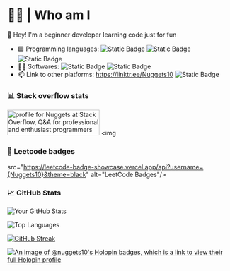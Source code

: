 # 👨‍💻 | Who am I

👋 Hey! I'm a beginner developer learning code just for fun

- 🟩 Programming languages: <img alt="Static Badge" src="https://img.shields.io/badge/C%23-purple?logo=sharp&logoColor=white&logoSize=auto"> <img alt="Static Badge" src="https://img.shields.io/badge/Python-yellow?logo=python&logoSize=auto"> <img alt="Static Badge" src="https://img.shields.io/badge/Kotlin-Red?logo=kotlin&logoColor=%23ffffff%20&color=%23ff0000%20">
- 🧑‍💻 Softwares: <img alt="Static Badge" src="https://img.shields.io/badge/Unity-black?logo=unity&logoColor=white&logoSize=auto"> <img alt="Static Badge" src="https://img.shields.io/badge/Android_Studio-brightgreen?logo=androidstudio&logoColor=white">
- 📫 Link to other platforms: https://linktr.ee/Nuggets10 <img alt="Static Badge" src="https://img.shields.io/badge/LeetCode-yellow?logo=leetcode&logoColor=black">

### 📊 Stack overflow stats
<a href="https://stackoverflow.com/users/29285442/nuggets"><img src="https://stackoverflow.com/users/flair/29285442.png" width="208" height="58" alt="profile for Nuggets at Stack Overflow, Q&amp;A for professional and enthusiast programmers" title="profile for Nuggets at Stack Overflow, Q&amp;A for professional and enthusiast programmers"></a>
<img
### 🥇 Leetcode badges 
src="https://leetcode-badge-showcase.vercel.app/api?username={Nuggets10}&theme=black" alt="LeetCode Badges"/>

### 📈 GitHub Stats

![Your GitHub Stats](https://github-readme-stats.vercel.app/api?username=Nuggets10&show_icons=true&theme=highcontrast)

![Top Languages](https://github-readme-stats.vercel.app/api/top-langs/?username=Nuggets10&layout=compact&theme=highcontrast)

[![GitHub Streak](https://streak-stats.demolab.com/?user=Nuggets10&theme=highcontrast)](https://git.io/streak-stats)

[![An image of @nuggets10's Holopin badges, which is a link to view their full Holopin profile](https://holopin.me/nuggets10)](https://holopin.io/@nuggets10)



